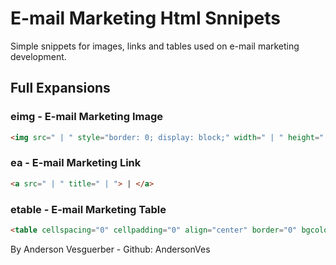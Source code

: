 # E-mail Marketing Html Snnipets

Simple snippets for images, links and tables used on e-mail marketing development.

## Full Expansions

### eimg - E-mail Marketing Image

```html
<img src=" | " style="border: 0; display: block;" width=" | " height=" | " title=" | " alt=" | "/>;
```

### ea - E-mail Marketing Link

```html
<a src=" | " title=" | "> | </a>
```

### etable - E-mail Marketing Table

```html
<table cellspacing="0" cellpadding="0" align="center" border="0" bgcolor=" | "> | </table>
```

By Anderson Vesguerber - Github: AndersonVes
